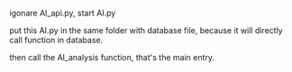  igonare AI_api.py, start AI.py
 
 put this AI.py in the same folder with database file, because it will directly call function in database.
 
 then call the AI_analysis function, that's the main entry.

